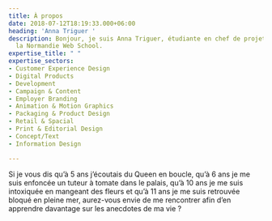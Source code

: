 ```yaml
---
title: À propos
date: 2018-07-12T18:19:33.000+06:00
heading: 'Anna Triguer '
description: Bonjour, je suis Anna Triguer, étudiante en chef de projet digital à
  la Normandie Web School.
expertise_title: " "
expertise_sectors:
- Customer Experience Design
- Digital Products
- Development
- Campaign & Content
- Employer Branding
- Animation & Motion Graphics
- Packaging & Product Design
- Retail & Spacial
- Print & Editorial Design
- Concept/Text
- Information Design

---
```


Si je vous dis qu’à 5 ans j’écoutais du Queen en boucle, qu’à 6 ans je me suis enfoncée un tuteur à tomate dans le palais, qu’à 10 ans je me suis intoxiquée en mangeant des fleurs et qu’à 11 ans je me suis retrouvée bloqué en pleine mer, aurez-vous envie de me rencontrer afin d’en apprendre davantage sur les anecdotes de ma vie ?